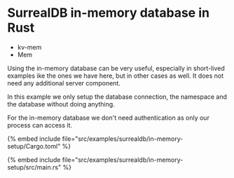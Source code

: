 # SurrealDB in-memory database in Rust

* kv-mem
* Mem

Using the in-memory database can be very useful, especially in short-lived examples ike the ones we have here,
but in other cases as well. It does not need any additional server component.

In this example we only setup the database connection, the namespace and the database without doing anything.

For the in-memory database we don't need authentication as only our process can access it.

{% embed include file="src/examples/surrealdb/in-memory-setup/Cargo.toml" %}

{% embed include file="src/examples/surrealdb/in-memory-setup/src/main.rs" %}


